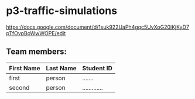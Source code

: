# p3-traffic-simulations

https://docs.google.com/document/d/1suk922UaPh4gqc5UvXoG20iKjKyD7pTfOvpBoWwWOPE/edit

## Team members:
|First Name|Last Name|Student ID|
|---|---|---|
|first|person|.......|
|second|person|.............|
